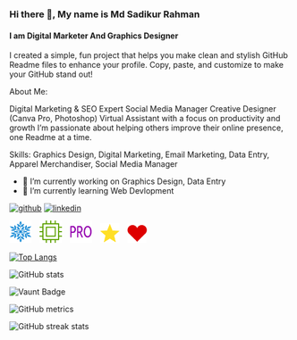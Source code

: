 ### Hi there 👋, My name is Md Sadikur Rahman
#### I am Digital Marketer And Graphics Designer

I created a simple, fun project that helps you make clean and stylish GitHub Readme files to enhance your profile. Copy, paste, and customize to make your GitHub stand out!

About Me:

Digital Marketing & SEO Expert
Social Media Manager
Creative Designer (Canva Pro, Photoshop)
Virtual Assistant with a focus on productivity and growth
I’m passionate about helping others improve their online presence, one Readme at a time. 

Skills: Graphics Design, Digital Marketing, Email Marketing, Data Entry, Apparel Merchandiser, Social Media Manager

- 🔭 I’m currently working on Graphics Design, Data Entry 
- 🌱 I’m currently learning Web Devlopment 


[<img src='https://cdn.jsdelivr.net/npm/simple-icons@3.0.1/icons/github.svg' alt='github' height='40'>](https://github.com/sadik239)  [<img src='https://cdn.jsdelivr.net/npm/simple-icons@3.0.1/icons/linkedin.svg' alt='linkedin' height='40'>](https://www.linkedin.com/in/linkedin.com/in/md-sadikur-rahman-9b2ab823a/)  

<a href='https://archiveprogram.github.com/'><img src='https://raw.githubusercontent.com/acervenky/animated-github-badges/master/assets/acbadge.gif' width='40' height='40'></a> <a href='https://docs.github.com/en/developers'><img src='https://raw.githubusercontent.com/acervenky/animated-github-badges/master/assets/devbadge.gif' width='40' height='40'></a> <a href='https://github.com/pricing'><img src='https://raw.githubusercontent.com/acervenky/animated-github-badges/master/assets/pro.gif' width='40' height='40'></a> <a href='https://stars.github.com/'><img src='https://raw.githubusercontent.com/acervenky/animated-github-badges/master/assets/starbadge.gif' width='35' height='35'></a> <a href='https://docs.github.com/en/github/supporting-the-open-source-community-with-github-sponsors'><img src='https://raw.githubusercontent.com/acervenky/animated-github-badges/master/assets/sponsorbadge.gif' width='35' height='35'></a> 

[![Top Langs](https://github-readme-stats.vercel.app/api/top-langs/?username=sadik239)](https://github.com/anuraghazra/github-readme-stats)

![GitHub stats](https://github-readme-stats.vercel.app/api?username=sadik239&show_icons=true&count_private=true)  

![Vaunt Badge](https://api.vaunt.dev/v1/github/entities/sadik239/contributions?format=svg&private=true)  

![GitHub metrics](https://metrics.lecoq.io/sadik239)  

![GitHub streak stats](https://streak-stats.demolab.com/?user=sadik239)  


